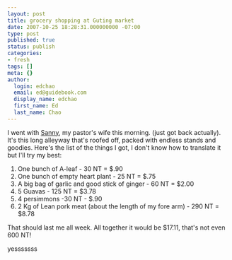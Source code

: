 ```yaml
---
layout: post
title: grocery shopping at Guting market
date: 2007-10-25 18:28:31.000000000 -07:00
type: post
published: true
status: publish
categories:
- fresh
tags: []
meta: {}
author:
  login: edchao
  email: ed@guidebook.com
  display_name: edchao
  first_name: Ed
  last_name: Chao
---
```

<p>I went with <a href="http://thehaucks.blogspot.com/">Sanny</a>, my pastor's wife this morning.  (just got back actually).   It's this long alleyway that's roofed off, packed with endless stands and goodies.   Here's the list of the things I got, I don't know how to translate it but I'll try my best:</p>
<ol>
<li>One bunch of A-leaf - 30 NT = $.90</li>
<li>One bunch of empty heart plant - 25 NT = $.75</li>
<li>A big bag  of garlic and good stick of ginger - 60 NT = $2.00</li>
<li>5 Guavas - 125 NT = $3.78</li>
<li>4 persimmons -30 NT - $.90</li>
<li>2 Kg of Lean pork meat (about the length of my fore arm) - 290 NT = $8.78</li>
</ol>
<p>That should last me all week.  All together it would be $17.11, that's not even 600 NT!</p>
<p>yesssssss</p>
